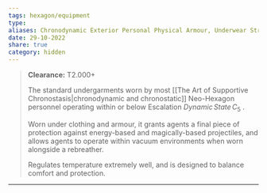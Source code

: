 ```yaml
---
tags: hexagon/equipment
type: 
aliases: Chronodynamic Exterior Personal Physical Armour, Underwear Structure 1.1-1.4, 2X, 3X, 4X — Mold 9/Iteration 6 (BA9.6-00)
date: 29-10-2022
share: true
category: hidden
---
```


> **Clearance:** T2.000+
> 
> The standard undergarments worn by most [[The Art of Supportive Chronostasis|chronodynamic and chronostatic]] Neo-Hexagon personnel operating within or below Escalation $Dynamic\, State\, C_{5}$ .
> 
> Worn under clothing and armour, it grants agents a final piece of protection against energy-based and magically-based projectiles, and allows agents to operate within vacuum environments when worn alongside a rebreather.
> 
> Regulates temperature extremely well, and is designed to balance comfort and protection.
---

